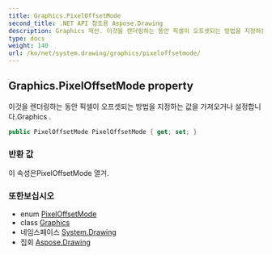 ```yaml
---
title: Graphics.PixelOffsetMode
second_title: .NET API 참조용 Aspose.Drawing
description: Graphics 재산. 이것을 렌더링하는 동안 픽셀이 오프셋되는 방법을 지정하는 값을 가져오거나 설정합니다.Graphics .
type: docs
weight: 140
url: /ko/net/system.drawing/graphics/pixeloffsetmode/
---
```

## Graphics.PixelOffsetMode property

이것을 렌더링하는 동안 픽셀이 오프셋되는 방법을 지정하는 값을 가져오거나 설정합니다.Graphics .

```csharp
public PixelOffsetMode PixelOffsetMode { get; set; }
```

### 반환 값

이 속성은PixelOffsetMode 열거.

### 또한보십시오

* enum [PixelOffsetMode](../../../system.drawing.drawing2d/pixeloffsetmode/)
* class [Graphics](../)
* 네임스페이스 [System.Drawing](../../graphics/)
* 집회 [Aspose.Drawing](../../../)


